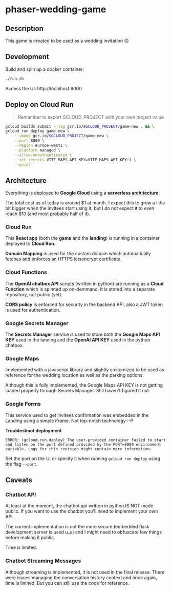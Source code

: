 # phaser-wedding-game

## Description

This game is created to be used as a wedding invitation 😊

## Development

Build and spin up a docker container:

```bash
./run.sh
```

Access the UI: http://localhost:8000

## Deploy on Cloud Run

> Remember to export GCLOUD_PROJECT with your own project value

```bash
gcloud builds submit --tag gcr.io/$GCLOUD_PROJECT/game-new . && \
gcloud run deploy game-new \
    --image gcr.io/$GCLOUD_PROJECT/game-new \
    --port 8000 \
    --region europe-west1 \
    --platform managed \
    --allow-unauthenticated \
    --set-secrets VITE_MAPS_API_KEY=VITE_MAPS_API_KEY:1 \
    --quiet
```

## Architecture

Everything is deployed to **Google Cloud** using a **serverless architecture**.

The total cost as of today is around $1 at month. I expect this to grow a little bit bigger when the invitees start using it, but I do not expect it to even reach $10 (and most probably half of it).

### Cloud Run

This **React app** (both the **game** and the **landing**) is running in a container deployed to **Cloud Run**.

**Domain Mapping** is used for the custom domain which automatically fetches and enforces an HTTPS letsencrypt certificate.

### Cloud Functions

The **OpenAI chatbox API** scripts (written in python) are running as a **Cloud Function** which is spinned up on-demmand. It is stored into a separate repository, not public (yet).

**CORS policy** is enforced for security in the backend API, also a JWT token is used for authentication.

### Google Secrets Manager

The **Secrets Manager** service is used to store both the **Google Maps API KEY** used in the landing and the **OpenAI API KEY** used in the python chatbox.

### Google Maps

Implemented with a javascript library and slightly customized to be used as reference for the wedding location as well as the parking options.

Although this is fully implemented, the Google Maps API KEY is not getting loaded properly through Secrets Manager. Still haven't figured it out.

### Google Forms

This service used to get invitees confirmation was embedded in the Landing using a simple iframe. Not top-notch technology :-P

**Troubleshoot deployment**

```
ERROR: (gcloud.run.deploy) The user-provided container failed to start and listen on the port defined provided by the PORT=8080 environment variable. Logs for this revision might contain more information.
```

Set the port on the UI or specify it when running `gcloud run deploy` using the flag `--port`.

## Caveats

### Chatbot API

At least at the moment, the chatbot api written in python IS NOT made public. If you want to use the chatbot you'll need to implement your own API.

The current implementation is not the more secure (embedded flask development server is used u_u) and I might need to obfuscate few things before making it public.

Time is limited.

### Chatbot Streaming Messages

Although streaming is implemented, it is not used in the final release. There were issues managing the conversation history context and once again, time is limited. But you can still use the code for reference.